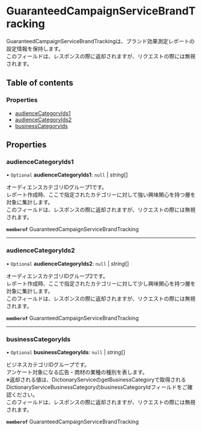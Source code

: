 # GuaranteedCampaignServiceBrandTracking


<div lang=\"ja\"> GuaranteedCampaignServiceBrandTrackingは、ブランド効果測定レポートの設定情報を保持します。<br> このフィールドは、レスポンスの際に返却されますが、リクエストの際には無視されます。 </div> 

## Table of contents

### Properties

- [audienceCategoryIds1](guaranteedcampaignservicebrandtracking.md#audiencecategoryids1)
- [audienceCategoryIds2](guaranteedcampaignservicebrandtracking.md#audiencecategoryids2)
- [businessCategoryIds](guaranteedcampaignservicebrandtracking.md#businesscategoryids)

## Properties

### audienceCategoryIds1

• `Optional` **audienceCategoryIds1**: ``null`` \| *string*[]

<div lang=\"ja\"> オーディエンスカテゴリIDグループ1です。<br> レポート作成時、ここで指定されたカテゴリーに対して強い興味関心を持つ層を対象に集計します。<br> このフィールドは、レスポンスの際に返却されますが、リクエストの際には無視されます。 </div> 

**`memberof`** GuaranteedCampaignServiceBrandTracking

___

### audienceCategoryIds2

• `Optional` **audienceCategoryIds2**: ``null`` \| *string*[]

<div lang=\"ja\"> オーディエンスカテゴリIDグループ2です。<br> レポート作成時、ここで指定されたカテゴリーに対して少し興味関心を持つ層を対象に集計します。<br> このフィールドは、レスポンスの際に返却されますが、リクエストの際には無視されます。 </div> 

**`memberof`** GuaranteedCampaignServiceBrandTracking

___

### businessCategoryIds

• `Optional` **businessCategoryIds**: ``null`` \| *string*[]

<div lang=\"ja\"> ビジネスカテゴリIDグループです。<br> アンケート対象になる広告・商材の業種の種別を表します。<br> ※返却される値は、DictionaryServiceのgetBusinessCategoryで取得されるDictionaryServiceBusinessCategoryのbusinessCategoryIdフィールドをご確認ください。<br> このフィールドは、レスポンスの際に返却されますが、リクエストの際には無視されます。 </div> 

**`memberof`** GuaranteedCampaignServiceBrandTracking
